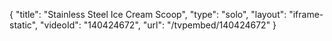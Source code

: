 {
    "title": "Stainless Steel Ice Cream Scoop",
    "type": "solo",
    "layout": "iframe-static",
    "videoId": "140424672",
    "url": "\/tvpembed\/140424672"
}